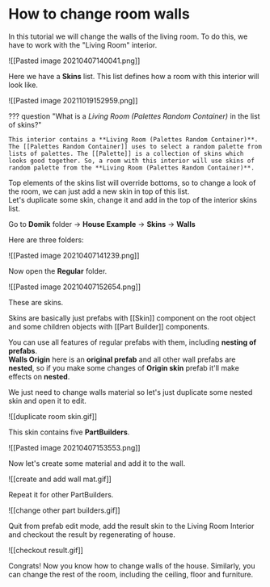 # **How to change room walls**

In this tutorial we will change the walls of the living room. To do this, we have to work with the "Living Room" interior.


![[Pasted image 20210407140041.png]]

Here we have a **Skins** list. This list defines how a room with this interior will look like.

![[Pasted image 20211019152959.png]]

??? question "What is a *Living Room (Palettes Random Container)* in the list of skins?"

	This interior contains a **Living Room (Palettes Random Container)**. The [[Palettes Random Container]] uses to select a random palette from lists of palettes. The [[Palette]] is a collection of skins which looks good together. So, a room with this interior will use skins of random palette from the **Living Room (Palettes Random Container)**.

Top elements of the skins list will override bottoms, so to change a look of the room, we can just add a new skin in top of this list.  
Let's duplicate some skin, change it and add in the top of the interior skins list.

Go to **Domik** folder -> **House Example** -> **Skins** -> **Walls**

Here are three folders:  

![[Pasted image 20210407141239.png]]  

Now open the **Regular** folder.   

![[Pasted image 20210407152654.png]]  

These are skins.  

Skins are basically just prefabs with [[Skin]] component on the root object and some children objects with [[Part Builder]] components.  

You can use all features of regular prefabs with them, including **nesting of prefabs**.  
**Walls Origin** here is an **original prefab** and all other wall prefabs are **nested**, so if you make some changes of **Origin skin** prefab it'll make effects on **nested**.  

We just need to change walls material so let's just duplicate some nested skin and open it to edit.


![[duplicate room skin.gif]]  

This skin contains five **PartBuilders**.

![[Pasted image 20210407153553.png]]  

Now let's create some material and add it to the wall.

![[create and add wall mat.gif]]  

Repeat it for other PartBuilders.

![[change other part builders.gif]]  

Quit from prefab edit mode, add the result skin to the Living Room Interior and checkout the result by regenerating of house.

![[checkout result.gif]]  

Congrats! Now you know how to change walls of the house. 
Similarly, you can change the rest of the room, including the ceiling, floor and furniture.